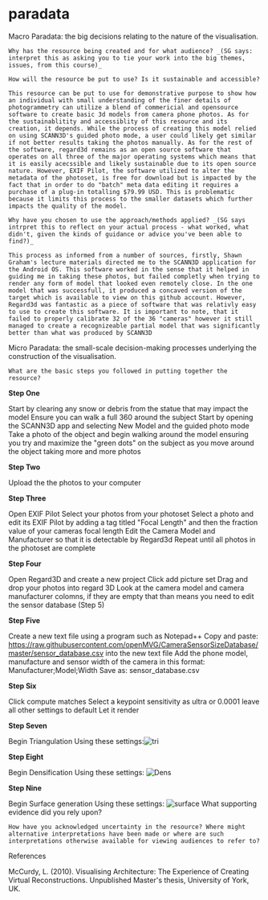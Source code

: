 # paradata
Macro Paradata: the big decisions relating to the nature of the visualisation.

    Why has the resource being created and for what audience? _(SG says: interpret this as asking you to tie your work into the big themes, issues, from this course)_

    How will the resource be put to use? Is it sustainable and accessible?
    
    This resource can be put to use for demonstrative purpose to show how an individual with small understanding of the finer details of photogrammetry can utilize a blend of commericial and opensource software to create basic 3d models from camera phone photos. As for the sustainablitity and accessiblity of this resource and its creation, it depends. While the process of creating this model relied on using SCANN3D's guided photo mode, a user could likely get similar if not better results taking the photos manually. As for the rest of the software, regard3d remains as an open source software that operates on all three of the major operating systems which means that it is easily acecssible and likely sustainable due to its open source nature. However, EXIF Pilot, the software utilized to alter the metadata of the photoset, is free for download but is impacted by the fact that in order to do "batch" meta data editing it requires a purchase of a plug-in totalling $79.99 USD. This is problematic because it limits this process to the smaller datasets which further impacts the quality of the model.

    Why have you chosen to use the approach/methods applied? _(SG says intrpret this to reflect on your actual process - what worked, what didn't, given the kinds of guidance or advice you've been able to find?)_
    
    This process as informed from a number of sources, firstly, Shawn Graham's lecture materials directed me to the SCANN3D application for the Android OS. This software worked in the sense that it helped in guiding me in taking these photos, but failed completly when trying to render any form of model that looked even remotely close. In the one model that was successfull, it produced a concaved version of the target which is available to view on this github account. However, Regard3d was fantastic as a piece of software that was relativly easy to use to create this software. It is important to note, that it failed to properly calibrate 32 of the 36 "cameras" however it still managed to create a recognizeable partial model that was significantly better than what was produced by SCANN3D
Micro Paradata: the small-scale decision-making processes underlying the construction of the visualisation.

    What are the basic steps you followed in putting together the resource?
**Step One**

Start by clearing any snow or debris from the statue that may impact the model
Ensure you can walk a full 360 around the subject
Start by opening the SCANN3D app and selecting New Model and the guided photo mode
Take a photo of the object and begin walking around the model ensuring you try and maximize the "green dots" on the subject as you move around the object taking more and more photos

**Step Two**

Upload the the photos to your computer

**Step Three**

Open EXIF Pilot
Select your photos from your photoset
Select a photo and edit its EXIF Pilot by adding a tag titled "Focal Length" and then the fraction value of your cameras focal length
Edit the Camera Model and Manufacturer so that it is detectable by Regard3d
Repeat until all photos in the photoset are complete

**Step Four** 

Open Regard3D and create a new project
Click add picture set
Drag and drop your photos into regard 3D
Look at the camera model and camera manufacturer colomns, if they are empty that than means you need to edit the sensor database (Step 5)

**Step Five** 

Create a new text file using a program such as Notepad++ 
Copy and paste: https://raw.githubusercontent.com/openMVG/CameraSensorSizeDatabase/master/sensor_database.csv into the new text file
Add the phone model, manufacture and sensor width of the camera in this format: Manufacturer;Model;Width
Save as: sensor_database.csv

**Step Six** 

Click compute matches
Select a keypoint sensitivity as ultra or 0.0001
leave all other settings to default 
Let it render

**Step Seven**

Begin Triangulation
Using these settings:![tri](https://gyazo.com/72fd5efb069d968b96811db62e8bf2a6)

**Step Eight**

Begin Densification
Using these settings: ![Dens](https://gyazo.com/b40ab3458496974f2172519624722bb9)

**Step Nine** 

Begin Surface generation
Using these settings: ![surface](https://gyazo.com/4126ccde76ad898d1b16deeb7e8cb57a)
    What supporting evidence did you rely upon?

    How have you acknowledged uncertainty in the resource? Where might alternative interpretations have been made or where are such interpretations otherwise available for viewing audiences to refer to?

References

McCurdy, L. (2010). Visualising Architecture: The Experience of Creating Virtual Reconstructions. Unpublished Master's thesis, University of York, UK.

